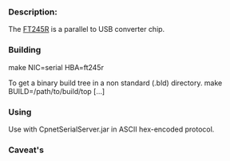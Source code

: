 ### Description:

The [FT245R](https://www.ftdichip.com/Products/ICs/FT245R.htm) is a parallel to USB converter chip. 

### Building

make NIC=serial HBA=ft245r

To get a binary build tree in a non standard (.bld) directory.
make BUILD=/path/to/build/top [...]

### Using

Use with CpnetSerialServer.jar in ASCII hex-encoded protocol.

### Caveat's



